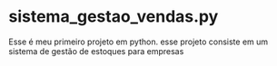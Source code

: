 # sistema_gestao_vendas.py
Esse é meu primeiro projeto em python. esse projeto consiste em um sistema de gestão de estoques para empresas

